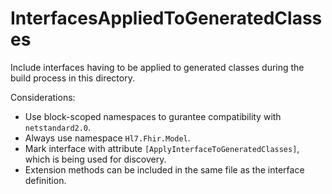 # InterfacesAppliedToGeneratedClasses
Include interfaces having to be applied to generated classes during the build process in this directory.

Considerations:
- Use block-scoped namespaces to gurantee compatibility with `netstandard2.0`.
- Always use namespace `Hl7.Fhir.Model`.
- Mark interface with attribute `[ApplyInterfaceToGeneratedClasses]`, which is being used for discovery.
- Extension methods can be included in the same file as the interface definition.